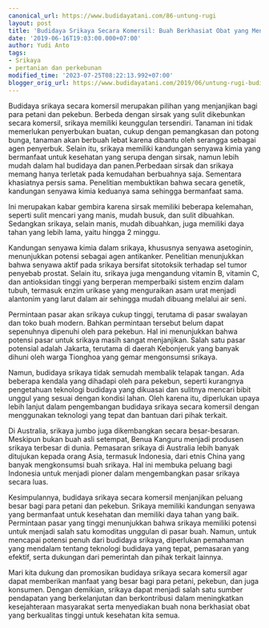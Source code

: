 ```yaml
---
canonical_url: https://www.budidayatani.com/86-untung-rugi
layout: post
title: 'Budidaya Srikaya Secara Komersil: Buah Berkhasiat Obat yang Menjanjikan'
date: '2019-06-16T19:03:00.000+07:00'
author: Yudi Anto
tags:
- Srikaya
- pertanian dan perkebunan
modified_time: '2023-07-25T08:22:13.992+07:00'
blogger_orig_url: https://www.budidayatani.com/2019/06/untung-rugi-budidaya-srikaya-secara.html
---
```


Budidaya srikaya secara komersil merupakan pilihan yang menjanjikan bagi para petani dan pekebun. Berbeda dengan sirsak yang sulit dikebunkan secara komersil, srikaya memiliki keunggulan tersendiri. Tanaman ini tidak memerlukan penyerbukan buatan, cukup dengan pemangkasan dan potong bunga, tanaman akan berbuah lebat karena dibantu oleh serangga sebagai agen penyerbuk. Selain itu, srikaya memiliki kandungan senyawa kimia yang bermanfaat untuk kesehatan yang serupa dengan sirsak, namun lebih mudah dalam hal budidaya dan panen.Perbedaan sirsak dan srikaya memang hanya terletak pada kemudahan berbuahnya saja. Sementara khasiatnya persis sama. Penelitian membuktikan bahwa secara genetik, kandungan senyawa kimia keduanya sama sehingga bermanfaat sama. 

Ini merupakan kabar gembira karena sirsak memiliki beberapa kelemahan, seperti sulit mencari yang manis, mudah busuk, dan sulit dibuahkan. Sedangkan srikaya, selain manis, mudah dibuahkan, juga memiliki daya tahan yang lebih lama, yaitu hingga 2 minggu.

Kandungan senyawa kimia dalam srikaya, khususnya senyawa asetoginin, menunjukkan potensi sebagai agen antikanker. Penelitian menunjukkan bahwa senyawa aktif pada srikaya bersifat sitotoksik terhadap sel tumor penyebab prostat. Selain itu, srikaya juga mengandung vitamin B, vitamin C, dan antioksidan tinggi yang berperan memperbaiki sistem enzim dalam tubuh, termasuk enzim urikase yang menguraikan asam urat menjadi alantonim yang larut dalam air sehingga mudah dibuang melalui air seni.

Permintaan pasar akan srikaya cukup tinggi, terutama di pasar swalayan dan toko buah modern. Bahkan permintaan tersebut belum dapat sepenuhnya dipenuhi oleh para pekebun. Hal ini menunjukkan bahwa potensi pasar untuk srikaya masih sangat menjanjikan. Salah satu pasar potensial adalah Jakarta, terutama di daerah Kebonjeruk yang banyak dihuni oleh warga Tionghoa yang gemar mengonsumsi srikaya.

Namun, budidaya srikaya tidak semudah membalik telapak tangan. Ada beberapa kendala yang dihadapi oleh para pekebun, seperti kurangnya pengetahuan teknologi budidaya yang dikuasai dan sulitnya mencari bibit unggul yang sesuai dengan kondisi lahan. Oleh karena itu, diperlukan upaya lebih lanjut dalam pengembangan budidaya srikaya secara komersil dengan menggunakan teknologi yang tepat dan bantuan dari pihak terkait.

Di Australia, srikaya jumbo juga dikembangkan secara besar-besaran. Meskipun bukan buah asli setempat, Benua Kanguru menjadi produsen srikaya terbesar di dunia. Pemasaran srikaya di Australia lebih banyak ditujukan kepada orang Asia, termasuk Indonesia, dari etnis China yang banyak mengkonsumsi buah srikaya. Hal ini membuka peluang bagi Indonesia untuk menjadi pioner dalam mengembangkan pasar srikaya secara luas.

Kesimpulannya, budidaya srikaya secara komersil menjanjikan peluang besar bagi para petani dan pekebun. Srikaya memiliki kandungan senyawa yang bermanfaat untuk kesehatan dan memiliki daya tahan yang baik. Permintaan pasar yang tinggi menunjukkan bahwa srikaya memiliki potensi untuk menjadi salah satu komoditas unggulan di pasar buah. Namun, untuk mencapai potensi penuh dari budidaya srikaya, diperlukan pemahaman yang mendalam tentang teknologi budidaya yang tepat, pemasaran yang efektif, serta dukungan dari pemerintah dan pihak terkait lainnya.

Mari kita dukung dan promosikan budidaya srikaya secara komersil agar dapat memberikan manfaat yang besar bagi para petani, pekebun, dan juga konsumen. Dengan demikian, srikaya dapat menjadi salah satu sumber pendapatan yang berkelanjutan dan berkontribusi dalam meningkatkan kesejahteraan masyarakat serta menyediakan buah nona berkhasiat obat yang berkualitas tinggi untuk kesehatan kita semua.

